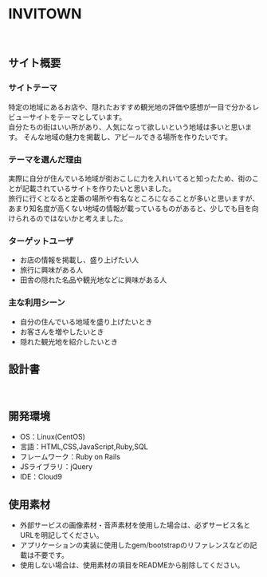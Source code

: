 # INVITOWN<!--ここにアプリ名を入力-->
​
## サイト概要
### サイトテーマ
<!--何を『目的』とし、どのような『分類』なのかを簡潔に書く-->
特定の地域にあるお店や、隠れたおすすめ観光地の評価や感想が一目で分かるレビューサイトをテーマとしています。<br>
自分たちの街はいい所があり、人気になって欲しいという地域は多いと思います。
そんな地域の魅力を掲載し、アピールできる場所を作りたいです。

### テーマを選んだ理由
<!--なぜこのようなテーマにしたかを説明する-->
実際に自分が住んでいる地域が街おこしに力を入れいてると知ったため、街のことが記載されているサイトを作りたいと思いました。<br>
旅行に行くとなると定番の場所や有名なところになることが多いと思いますが、あまり知名度が高くない地域の情報が載っているものがあると、少しでも目を向けられるのではないかと考えました。

### ターゲットユーザ
<!--誰に使ってもらうかを具体的に記載する-->
- お店の情報を掲載し、盛り上げたい人
- 旅行に興味がある人
- 田舎の隠れた名品や観光地などに興味がある人

### 主な利用シーン
<!--どのような時に使うのかの状況を記載すること-->
- 自分の住んでいる地域を盛り上げたいとき
- お客さんを増やしたいとき
- 隠れた観光地を紹介したいとき

## 設計書
<!--テーマを設定・提出する時点では不要です-->
​
## 開発環境
- OS：Linux(CentOS)
- 言語：HTML,CSS,JavaScript,Ruby,SQL
- フレームワーク：Ruby on Rails
- JSライブラリ：jQuery
- IDE：Cloud9
​
## 使用素材
- 外部サービスの画像素材・音声素材を使用した場合は、必ずサービス名とURLを明記してください。
- アプリケーションの実装に使用したgem/bootstrapのリファレンスなどの記載は不要です。
- 使用しない場合は、使用素材の項目をREADMEから削除してください。